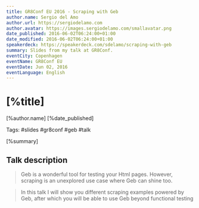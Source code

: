 ```yaml
---
title: GR8Conf EU 2016 - Scraping with Geb
author.name: Sergio del Amo
author.url: https://sergiodelamo.com
author.avatar: https://images.sergiodelamo.com/smallavatar.png 
date_published: 2016-06-02T06:24:00+01:00
date_modified: 2016-06-02T06:24:00+01:00
speakerdeck: https://speakerdeck.com/sdelamo/scraping-with-geb
summary: Slides from my talk at GR8Conf.
eventCity: Copenhagen
eventName: GR8Conf EU
eventDate: Jun 02, 2016
eventLanguage: English
---
```


# [%title]

[%author.name] [%date_published]

Tags: #slides #gr8conf #geb #talk

[%summary]

<script async class="speakerdeck-embed" data-id="9ee7fdd824814261b4d51dcbe1daa4b8" data-ratio="1.33333333333333" src="//speakerdeck.com/assets/embed.js"></script>

## Talk description

> Geb is a wonderful tool for testing your Html pages. However, scraping is an unexplored use case where Geb can shine too.

> In this talk I will show you different scraping examples powered by Geb, after which you will be able to use Geb beyond functional testing